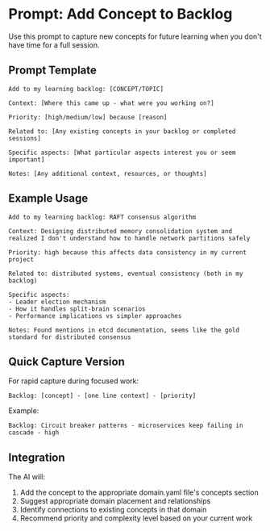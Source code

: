 # Prompt: Add Concept to Backlog

Use this prompt to capture new concepts for future learning when you don't have time for a full session.

## Prompt Template

```
Add to my learning backlog: [CONCEPT/TOPIC]

Context: [Where this came up - what were you working on?]

Priority: [high/medium/low] because [reason]

Related to: [Any existing concepts in your backlog or completed sessions]

Specific aspects: [What particular aspects interest you or seem important]

Notes: [Any additional context, resources, or thoughts]
```

## Example Usage

```
Add to my learning backlog: RAFT consensus algorithm

Context: Designing distributed memory consolidation system and realized I don't understand how to handle network partitions safely

Priority: high because this affects data consistency in my current project

Related to: distributed systems, eventual consistency (both in my backlog)

Specific aspects: 
- Leader election mechanism
- How it handles split-brain scenarios
- Performance implications vs simpler approaches

Notes: Found mentions in etcd documentation, seems like the gold standard for distributed consensus
```

## Quick Capture Version

For rapid capture during focused work:

```
Backlog: [concept] - [one line context] - [priority]
```

Example:

```
Backlog: Circuit breaker patterns - microservices keep failing in cascade - high
```

## Integration

The AI will:

1. Add the concept to the appropriate domain.yaml file's concepts section
2. Suggest appropriate domain placement and relationships
3. Identify connections to existing concepts in that domain
4. Recommend priority and complexity level based on your current work
